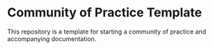# Community of Practice Template

This repository is a template for starting a community of practice and accompanying documentation. 
